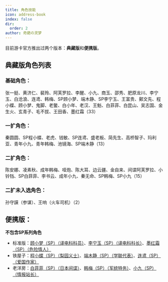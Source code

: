 ```yaml
---
title: 角色技能
icon: address-book
index: false
dir:
  order: 2
author: 奇葩の灵梦
---
```


<Catalog></Catalog>

目前游卡官方推出过两个版本：**典藏版**和**便携版**。

## **典藏版**角色列表

### **基础角色**：
张一挺、黄济仁、裴玲、阿芙罗拉、李醒、小九、商玉、邵秀、肥原龙川、李宁玉、白沧浪、连鸢、韩梅、SP顾小梦、端木静、SP李宁玉、王富贵、鄚文先、程小蝶、顾小梦、鬼脚、老鳖、白小年、老汉、王魁、白菲菲、白昆山、吴志国、金生火、玄青子、毛不拔、王田香、墨红霜（33）

### **一扩角色**：
秦圆圆、SP程小蝶、老虎、钱敏、SP连鸢、盛老板、简先生、高桥智子、玛利亚、青年小九、青年韩梅、池镜海、SP端木静（13）

### **二扩角色**：
陈安娜、凌素秋、成年韩梅、哑炮、陈大耳、边云疆、金自来、间谍阿芙罗拉、小铃铛、SP白菲菲、李书云、成年小九、秦无命、SP韩梅、SP小九（15）

### **二扩未入选角色**：
孙守謨（参谋）、王响（火车司机）（2）

## **便携版**：
**不包含SP系列角色**
- 标准版：[顾小梦（SP）（译电科科员）](base.md#g-顾小梦-sp-译电科科员)、[李宁玉（SP）（译电科科长）](base.md#l-李宁玉-sp-译电科科长)、[墨红霜（SP）（危险情人）](base.md#m-墨红霜-sp-危险情人)
- 铁屋子：[程小蝶（SP）（梨园义士）](extend1.md#c-程小蝶-sp-梨园义士)、[端木静（SP）（学联代表）](extend1.md#d-端木静-sp-学联代表)、[连鸢（SP）（爱国作家）](extend1.md#l-连鸢-sp-爱国作家)
- 老洋房：[白菲菲（SP）（日本间谍）](extend2.md#b-白菲菲-sp-日本间谍)、[韩梅（SP）（军统特务）](extend2.md#h-韩梅-sp-军统特务)、[小九（SP）（情报站长）](extend2.md#x-小九-sp-情报站长)
